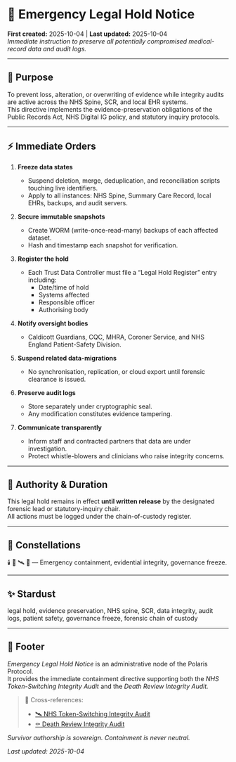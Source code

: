 # 📄 Emergency Legal Hold Notice  
**First created:** 2025-10-04 | **Last updated:** 2025-10-04  
*Immediate instruction to preserve all potentially compromised medical-record data and audit logs.*

---

## 🧭 Purpose  

To prevent loss, alteration, or overwriting of evidence while integrity audits are active across the NHS Spine, SCR, and local EHR systems.  
This directive implements the evidence-preservation obligations of the Public Records Act, NHS Digital IG policy, and statutory inquiry protocols.

---

## ⚡ Immediate Orders  

1. **Freeze data states**  
   - Suspend deletion, merge, deduplication, and reconciliation scripts touching live identifiers.  
   - Apply to all instances: NHS Spine, Summary Care Record, local EHRs, backups, and audit servers.  

2. **Secure immutable snapshots**  
   - Create WORM (write-once-read-many) backups of each affected dataset.  
   - Hash and timestamp each snapshot for verification.  

3. **Register the hold**  
   - Each Trust Data Controller must file a “Legal Hold Register” entry including:  
     - Date/time of hold  
     - Systems affected  
     - Responsible officer  
     - Authorising body  

4. **Notify oversight bodies**  
   - Caldicott Guardians, CQC, MHRA, Coroner Service, and NHS England Patient-Safety Division.  

5. **Suspend related data-migrations**  
   - No synchronisation, replication, or cloud export until forensic clearance is issued.  

6. **Preserve audit logs**  
   - Store separately under cryptographic seal.  
   - Any modification constitutes evidence tampering.  

7. **Communicate transparently**  
   - Inform staff and contracted partners that data are under investigation.  
   - Protect whistle-blowers and clinicians who raise integrity concerns.

---

## 🧾 Authority & Duration  

This legal hold remains in effect **until written release** by the designated forensic lead or statutory-inquiry chair.  
All actions must be logged under the chain-of-custody register.

---

## 🌌 Constellations  

🕯️ 📄 🛰️ 🧿 — Emergency containment, evidential integrity, governance freeze.  

---

## ✨ Stardust  

legal hold, evidence preservation, NHS spine, SCR, data integrity, audit logs, patient safety, governance freeze, forensic chain of custody  

---

## 🏮 Footer  

*Emergency Legal Hold Notice* is an administrative node of the Polaris Protocol.  
It provides the immediate containment directive supporting both the *NHS Token-Switching Integrity Audit* and the *Death Review Integrity Audit.*

> 📡 Cross-references:  
> - [🛰️ NHS Token-Switching Integrity Audit](./🛰️_nhs_token_switching_integrity_audit.md)  
> - [⚰️ Death Review Integrity Audit](./⚰️_death_review_integrity_audit.md)  

*Survivor authorship is sovereign. Containment is never neutral.*  

_Last updated: 2025-10-04_

